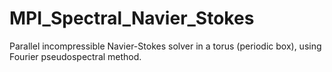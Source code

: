 # MPI_Spectral_Navier_Stokes
Parallel incompressible Navier-Stokes solver in a torus (periodic box), using Fourier pseudospectral method.
